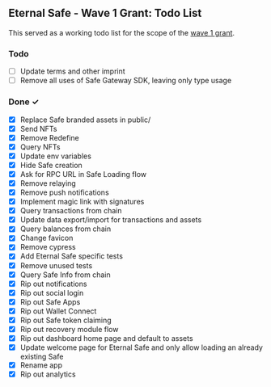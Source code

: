 ## Eternal Safe - Wave 1 Grant: Todo List

This served as a working todo list for the scope of the [wave 1 grant](https://app.charmverse.io/safe-grants-program/page-005239065690887612).

### Todo

- [ ] Update terms and other imprint
- [ ] Remove all uses of Safe Gateway SDK, leaving only type usage

### Done ✓

- [x] Replace Safe branded assets in public/
- [x] Send NFTs
- [x] Remove Redefine
- [x] Query NFTs
- [x] Update env variables
- [x] Hide Safe creation
- [x] Ask for RPC URL in Safe Loading flow
- [x] Remove relaying
- [x] Remove push notifications
- [x] Implement magic link with signatures
- [x] Query transactions from chain
- [x] Update data export/import for transactions and assets
- [x] Query balances from chain
- [x] Change favicon
- [x] Remove cypress
- [x] Add Eternal Safe specific tests
- [x] Remove unused tests
- [x] Query Safe Info from chain
- [x] Rip out notifications
- [x] Rip out social login
- [x] Rip out Safe Apps
- [x] Rip out Wallet Connect
- [x] Rip out Safe token claiming
- [x] Rip out recovery module flow
- [x] Rip out dashboard home page and default to assets
- [x] Update welcome page for Eternal Safe and only allow loading an already existing Safe
- [x] Rename app
- [x] Rip out analytics
